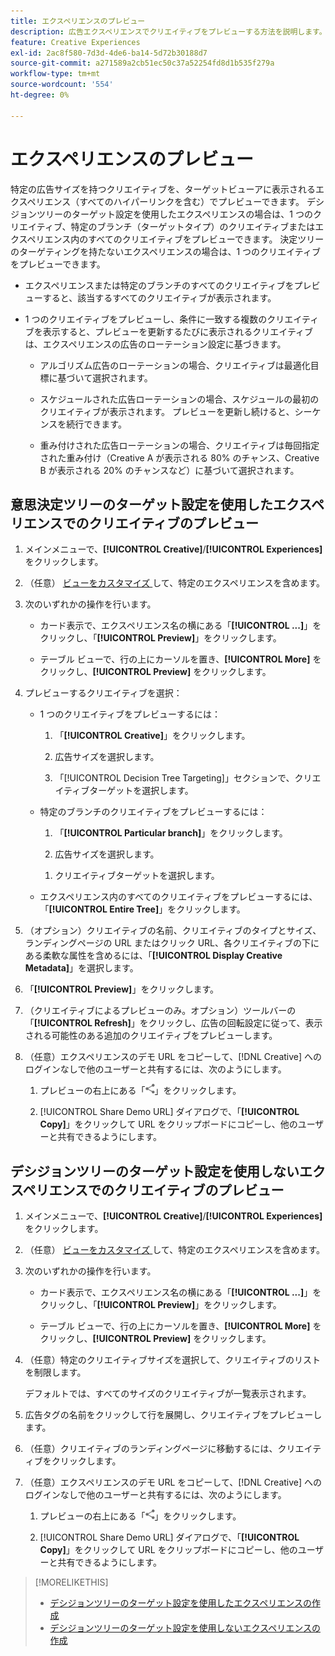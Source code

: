 ```yaml
---
title: エクスペリエンスのプレビュー
description: 広告エクスペリエンスでクリエイティブをプレビューする方法を説明します。
feature: Creative Experiences
exl-id: 2ac8f580-7d3d-4de6-ba14-5d72b30188d7
source-git-commit: a271589a2cb51ec50c37a52254fd8d1b535f279a
workflow-type: tm+mt
source-wordcount: '554'
ht-degree: 0%

---
```


# エクスペリエンスのプレビュー

特定の広告サイズを持つクリエイティブを、ターゲットビューアに表示されるエクスペリエンス（すべてのハイパーリンクを含む）でプレビューできます。 デシジョンツリーのターゲット設定を使用したエクスペリエンスの場合は、1 つのクリエイティブ、特定のブランチ（ターゲットタイプ）のクリエイティブまたはエクスペリエンス内のすべてのクリエイティブをプレビューできます。 決定ツリーのターゲティングを持たないエクスペリエンスの場合は、1 つのクリエイティブをプレビューできます。<!-- verify -->

* エクスペリエンスまたは特定のブランチのすべてのクリエイティブをプレビューすると、該当するすべてのクリエイティブが表示されます。

* 1 つのクリエイティブをプレビューし、条件に一致する複数のクリエイティブを表示すると、プレビューを更新するたびに表示されるクリエイティブは、エクスペリエンスの広告のローテーション設定に基づきます。

   * アルゴリズム広告のローテーションの場合、クリエイティブは最適化目標に基づいて選択されます。

   * スケジュールされた広告ローテーションの場合、スケジュールの最初のクリエイティブが表示されます。 プレビューを更新し続けると、シーケンスを続行できます。

   * 重み付けされた広告ローテーションの場合、クリエイティブは毎回指定された重み付け（Creative A が表示される 80% のチャンス、Creative B が表示される 20% のチャンスなど）に基づいて選択されます。

## 意思決定ツリーのターゲット設定を使用したエクスペリエンスでのクリエイティブのプレビュー

1. メインメニューで、**[!UICONTROL Creative]**/**[!UICONTROL Experiences]** をクリックします。

1. （任意） [ ビューをカスタマイズ ](/help/creative/introduction/customize-data-views.md) して、特定のエクスペリエンスを含めます。

1. 次のいずれかの操作を行います。

   * カード表示で、エクスペリエンス名の横にある「**[!UICONTROL ...]**」をクリックし、「**[!UICONTROL Preview]**」をクリックします。

   * テーブル ビューで、行の上にカーソルを置き、**[!UICONTROL More]** をクリックし、**[!UICONTROL Preview]** をクリックします。

1. プレビューするクリエイティブを選択：

   * 1 つのクリエイティブをプレビューするには：

      1. 「**[!UICONTROL Creative]**」をクリックします。

      1. 広告サイズを選択します。

      1. 「[!UICONTROL Decision Tree Targeting]」セクションで、クリエイティブターゲットを選択します。

   * 特定のブランチのクリエイティブをプレビューするには：

      1. 「**[!UICONTROL Particular branch]**」をクリックします。

      1. 広告サイズを選択します。

     <!-- I don't see this as of 2/3:
     1. Select whether to group the creatives by Rotation Type or Ad Size.
     -->

      1. クリエイティブターゲットを選択します。

   * エクスペリエンス内のすべてのクリエイティブをプレビューするには、「**[!UICONTROL Entire Tree]**」をクリックします。

     <!-- I don't see this as of 2/3:
     1. Click **[!UICONTROL Entire Tree]**.
     1. Select the ad size.
     1. Select whether to group the creatives by Rotation Type or Ad Size.
     -->

1. （オプション）クリエイティブの名前、クリエイティブのタイプとサイズ、ランディングページの URL またはクリック URL、各クリエイティブの下にある柔軟な属性を含めるには、「**[!UICONTROL Display Creative Metadata]**」を選択します。

1. 「**[!UICONTROL Preview]**」をクリックします。

1. （クリエイティブによるプレビューのみ。オプション）ツールバーの「**[!UICONTROL Refresh]**」をクリックし、広告の回転設定に従って、表示される可能性のある追加のクリエイティブをプレビューします。<!-- I don't see this as of 2/3 -->

1. （任意）エクスペリエンスのデモ URL をコピーして、[!DNL Creative] へのログインなしで他のユーザーと共有するには、次のようにします。

   1. プレビューの右上にある「![ 共有 ](/help/creative/assets/share.png " 共有 ")」をクリックします。

   1. [!UICONTROL Share Demo URL] ダイアログで、「**[!UICONTROL Copy]**」をクリックして URL をクリップボードにコピーし、他のユーザーと共有できるようにします。

## デシジョンツリーのターゲット設定を使用しないエクスペリエンスでのクリエイティブのプレビュー

1. メインメニューで、**[!UICONTROL Creative]**/**[!UICONTROL Experiences]** をクリックします。

1. （任意） [ ビューをカスタマイズ ](/help/creative/introduction/customize-data-views.md) して、特定のエクスペリエンスを含めます。

1. 次のいずれかの操作を行います。

   * カード表示で、エクスペリエンス名の横にある「**[!UICONTROL ...]**」をクリックし、「**[!UICONTROL Preview]**」をクリックします。

   * テーブル ビューで、行の上にカーソルを置き、**[!UICONTROL More]** をクリックし、**[!UICONTROL Preview]** をクリックします。

1. （任意）特定のクリエイティブサイズを選択して、クリエイティブのリストを制限します。

   デフォルトでは、すべてのサイズのクリエイティブが一覧表示されます。

1. 広告タグの名前をクリックして行を展開し、クリエイティブをプレビューします。

1. （任意）クリエイティブのランディングページに移動するには、クリエイティブをクリックします。

   <!-- Verify:  Will the creative click be tracked like a regular ad click but not linked to a publisher and placement? Explain effect/consequences. -->

1. （任意）エクスペリエンスのデモ URL をコピーして、[!DNL Creative] へのログインなしで他のユーザーと共有するには、次のようにします。

   1. プレビューの右上にある「![ 共有 ](/help/creative/assets/share.png " 共有 ")」をクリックします。

   1. [!UICONTROL Share Demo URL] ダイアログで、「**[!UICONTROL Copy]**」をクリックして URL をクリップボードにコピーし、他のユーザーと共有できるようにします。

>[!MORELIKETHIS]
>
>* [ デシジョンツリーのターゲット設定を使用したエクスペリエンスの作成 ](experience-create-targeting.md)
>* [ デシジョンツリーのターゲット設定を使用しないエクスペリエンスの作成 ](/help/creative/experiences/experience-create-no-targeting.md)
